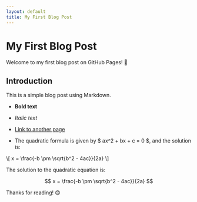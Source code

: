 ```yaml
---
layout: default
title: My First Blog Post
---
```


# My First Blog Post

Welcome to my first blog post on GitHub Pages! 🚀

## Introduction
This is a simple blog post using Markdown.

- **Bold text**
- *Italic text*
- [Link to another page](another-page.md)

- The quadratic formula is given by $ ax^2 + bx + c = 0 $, and the solution is: 

\\[
x = \frac{-b \pm \sqrt{b^2 - 4ac}}{2a}
\\]

The solution to the quadratic equation is:

$$
x = \frac{-b \pm \sqrt{b^2 - 4ac}}{2a}
$$



Thanks for reading! 😊
